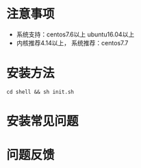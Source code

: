 # 注意事项
- 系统支持：centos7.6以上 ubuntu16.04以上
- 内核推荐4.14以上， 系统推荐：centos7.7

# 安装方法
```
cd shell && sh init.sh
```

# 安装常见问题

# 问题反馈